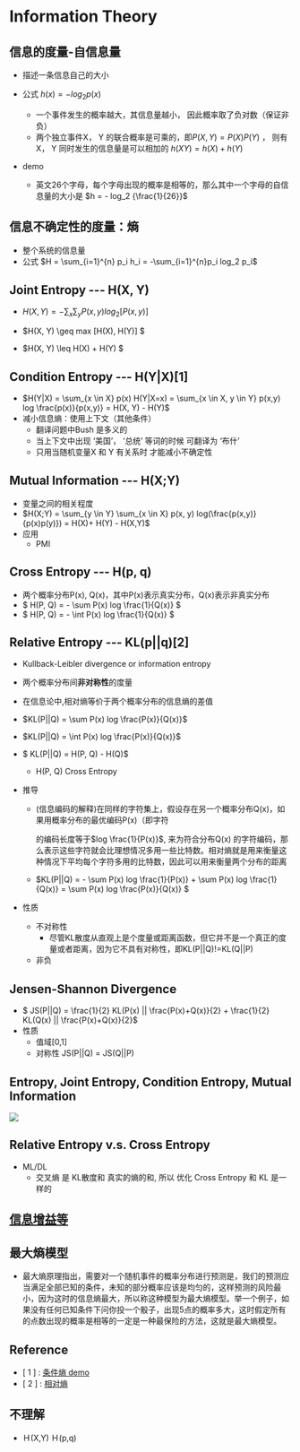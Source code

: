 # Information Theory
## 信息的度量-自信息量

+ 描述一条信息自己的大小

+ 公式 $h(x) = -log_2 p(x)$
  + 一个事件发生的概率越大，其信息量越小， 因此概率取了负对数（保证非负）
  + 两个独立事件X， Y 的联合概率是可乘的，即$P(X,Y) = P(X)P(Y)$ ， 则有X， Y 同时发生的信息量是可以相加的 $h(XY) = h(X) + h(Y)$
+ demo
  + 英文26个字母，每个字母出现的概率是相等的，那么其中一个字母的自信息量的大小是 $h = - log_2 {\frac{1}{26}}$

## 信息不确定性的度量：熵

+ 整个系统的信息量
+ 公式 $H = \sum_{i=1}^{n} p_i h_i = -\sum_{i=1}^{n}p_i log_2 p_i$ 

## Joint Entropy --- H(X, Y)

+ $H(X,Y) = - \sum_x \sum_y P(x,y)log_2[P(x,y)]$

+ $H(X, Y)  \geq max [H(X), H(Y)] $

+ $H(X, Y)  \leq H(X) + H(Y) $

## Condition Entropy --- H(Y|X)[1]

+  $H(Y|X) = \sum_{x \in X} p(x) H(Y|X=x) = \sum_{x \in X, y \in Y} p(x,y) log \frac{p(x)}{p(x,y)} = H(X, Y) - H(Y)$
+ 减小信息熵：使用上下文（其他条件）
	- 翻译问题中Bush 是多义的
	- 当上下文中出现 ‘美国’， ‘总统’ 等词的时候 可翻译为 ‘布什’
	- 只用当随机变量X 和 Y 有关系时 才能减小不确定性

## Mutual Information --- H(X;Y)

+ 变量之间的相关程度
+ $H(X;Y) = \sum_{y \in Y} \sum_{x \in X} p(x, y) log(\frac{p(x,y)}{p(x)p(y)}) = H(X)+ H(Y) - H(X,Y)$
+ 应用
	+ PMI

## Cross Entropy --- H(p, q)

- 两个概率分布P(x), Q(x)，其中P(x)表示真实分布，Q(x)表示非真实分布
- $ H(P, Q) = -  \sum P(x) log \frac{1}{Q(x)} $
- $ H(P, Q) = -  \int P(x) log \frac{1}{Q(x)} $

## Relative Entropy --- KL(p||q)[2]

+  Kullback-Leibler divergence or  information entropy

+ 两个概率分布间**非对称性**的度量

+ 在信息论中,相对熵等价于两个概率分布的信息熵的差值

+ $KL(P||Q) = \sum P(x) log \frac{P(x)}{Q(x)}$

+  $KL(P||Q) = \int P(x) log \frac{P(x)}{Q(x)}$

+ $ KL(P||Q) = H(P, Q) - H(Q)$

	+ H(P, Q) Cross Entropy

+ 推导

	+ (信息编码的解释)在同样的字符集上，假设存在另一个概率分布Q(x)，如果用概率分布的最优编码P(x)（即字符

		的编码长度等于$log \frac{1}{P(x)}$, 来为符合分布Q(x) 的字符编码，那么表示这些字符就会比理想情况多用一些比特数。相对熵就是用来衡量这种情况下平均每个字符多用的比特数，因此可以用来衡量两个分布的距离

	+ $KL(P||Q) = - \sum P(x) log \frac{1}{P(x)} + \sum P(x) log \frac{1}{Q(x)} = \sum P(x) log \frac{P(x)}{Q(x)} $

+ 性质

	+ 不对称性
		+ 尽管KL散度从直观上是个度量或距离函数，但它并不是一个真正的度量或者距离，因为它不具有对称性，即KL(P||Q)!=KL(Q||P)
	+ 非负

 ## Jensen-Shannon Divergence

+ $ JS(P||Q) = \frac{1}{2} KL(P(x) || \frac{P(x)+Q(x)}{2} +  \frac{1}{2} KL(Q(x) || \frac{P(x)+Q(x)}{2}$
+ 性质
	+ 值域[0,1]
	+ 对称性 JS(P||Q) = JS(Q||P)

## Entropy, Joint Entropy, Condition Entropy, Mutual Information

![](https://ws3.sinaimg.cn/large/006tNc79ly1g25go84nwnj30ko0ekwf8.jpg)



## Relative Entropy v.s. Cross Entropy

+ ML/DL
	+ 交叉熵 是 KL散度和 真实的熵的和, 所以 优化 Cross Entropy 和 KL 是一样的

## [信息增益等](<https://github.com/Apollo2Mars/Algorithms-of-Artificial-Intelligence/blob/master/2-Ensemble-Learning/0-Decision-Tree.md>)

## 最大熵模型

+ 最大熵原理指出，需要对一个随机事件的概率分布进行预测是，我们的预测应当满足全部已知的条件，未知的部分概率应该是均匀的，这样预测的风险最小，因为这时的信息熵最大，所以称这种模型为最大熵模型。举一个例子，如果没有任何已知条件下问你投一个骰子，出现5点的概率多大，这时假定所有的点数出现的概率是相等的一定是一种最保险的方法，这就是最大熵模型。

## Reference

+ [ 1 ] : [条件熵 demo](<https://zhuanlan.zhihu.com/p/26551798>)
+ [ 2 ] : [相对熵](<https://baike.baidu.com/item/%E7%9B%B8%E5%AF%B9%E7%86%B5/4233536?fr=aladdin>)

## 不理解

+ Ｈ(X,Y) Ｈ(p,q)

